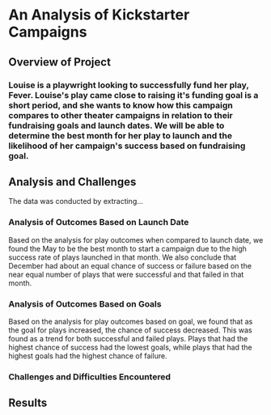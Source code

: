 # An Analysis of Kickstarter Campaigns
## Overview of Project
### Louise is a playwright looking to successfully fund her play, Fever. Louise's play came close to raising it's funding goal is a short period, and she wants to know how this campaign compares to other theater campaigns in relation to their fundraising goals and launch dates.  We will be able to determine the best month for her play to launch and the likelihood of her campaign's success based on fundraising goal. 

## Analysis and Challenges
The data was conducted by extracting...

### Analysis of Outcomes Based on Launch Date
Based on the analysis for play outcomes when compared to launch date, we found the May to be the best month to start a campaign due to the high success rate of plays launched in that month.
We also conclude that December had about an equal chance of success or failure based on the near equal number of plays that were successful and that failed in that month. 

### Analysis of Outcomes Based on Goals
Based on the analysis for play outcomes based on goal, we found that as the goal for plays increased, the chance of success decreased.  This was found as a trend for both successful and failed plays.  Plays that had the highest chance of success had the lowest goals, while plays that had the highest goals had the highest chance of failure.

### Challenges and Difficulties Encountered

## Results

